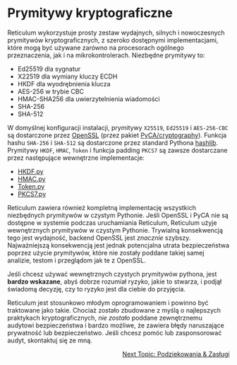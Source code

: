 # Prymitywy kryptograficzne
Reticulum wykorzystuje prosty zestaw wydajnych, silnych i nowoczesnych prymitywów kryptograficznych, z szeroko dostępnymi implementacjami, które mogą być używane zarówno na procesorach ogólnego przeznaczenia, jak i na mikrokontrolerach. Niezbędne prymitywy to:

- Ed25519 dla sygnatur
- X22519 dla wymiany kluczy ECDH
- HKDF dla wyodrębnienia klucza
- AES-256 w trybie CBC
- HMAC-SHA256 dla uwierzytelnienia wiadomości
- SHA-256
- SHA-512

W domyślnej konfiguracji instalacji, prymitywy `X25519`, `Ed25519` i `AES-256-CBC` są dostarczone przez [OpenSSL](https://www.openssl.org/) (przez pakiet [PyCA/cryptography](https://github.com/pyca/cryptography)). Funkcja hashu `SHA-256` i `SHA-512` są dostarczone przez standard Pythona [hashlib](https://docs.python.org/3/library/hashlib.html). Prymitywy `HKDF`, `HMAC`, `Token` i funkcja padding `PKCS7` są zawsze dostarczane przez następujące wewnętrzne implementacje:

- [HKDF.py](https://github.com/markqvist/Reticulum/blob/master/RNS/Cryptography/HKDF.py)
- [HMAC.py](https://github.com/markqvist/Reticulum/blob/master/RNS/Cryptography/HMAC.py)
- [Token.py](https://github.com/markqvist/Reticulum/blob/master/RNS/Cryptography/Token.py)
- [PKCS7.py](https://github.com/markqvist/Reticulum/blob/master/RNS/Cryptography/PKCS7.py)


Reticulum zawiera również kompletną implementację wszystkich niezbędnych prymitywów w czystym Pythonie. Jeśli OpenSSL i PyCA nie są dostępne w systemie podczas uruchamiania Reticulum, Reticulum użyje wewnętrznych prymitywów w czystym Pythonie. Trywialną konsekwencją tego jest wydajność, backend OpenSSL jest *znacznie* szybszy. Najważniejszą konsekwencją jest jednak potencjalna utrata bezpieczeństwa poprzez użycie prymitywów, które nie zostały poddane takiej samej analizie, testom i przeglądom jak te z OpenSSL.

Jeśli chcesz używać wewnętrznych czystych prymitywów pythona, jest **bardzo wskazane**, abyś dobrze rozumiał ryzyko, jakie to stwarza, i podjął świadomą decyzję, czy to ryzyko jest dla ciebie do przyjęcia.

Reticulum jest stosunkowo młodym oprogramowaniem i powinno być traktowane jako takie. Chociaż zostało zbudowane z myślą o najlepszych praktykach kryptograficznych, _nie zostało_ poddane zewnętrznemu audytowi bezpieczeństwa i bardzo możliwe, że zawiera błędy naruszające prywatność lub bezpieczeństwo. Jeśli chcesz pomóc lub zasponsorować audyt, skontaktuj się ze mną.

<p align="right"><a href="credits_pl.html">Next Topic: Podziękowania & Zasługi</a></p>

